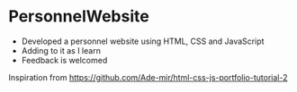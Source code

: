 # PersonnelWebsite

- Developed a personnel website using HTML, CSS and JavaScript
- Adding to it as I learn
- Feedback is welcomed 

Inspiration from https://github.com/Ade-mir/html-css-js-portfolio-tutorial-2

